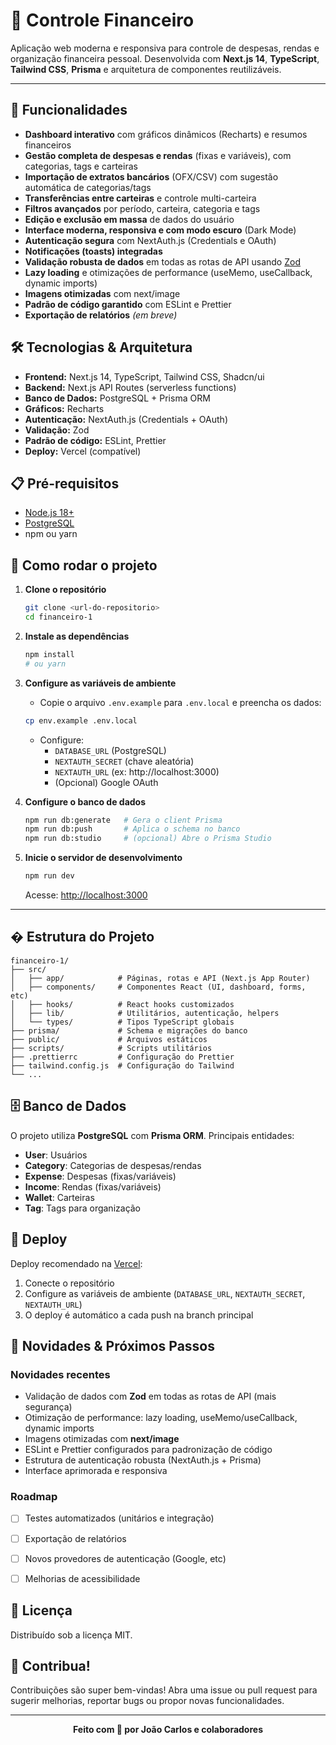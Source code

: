 
# 💸 Controle Financeiro

Aplicação web moderna e responsiva para controle de despesas, rendas e organização financeira pessoal.
Desenvolvida com **Next.js 14**, **TypeScript**, **Tailwind CSS**, **Prisma** e arquitetura de componentes reutilizáveis.

---


## 🚀 Funcionalidades

- **Dashboard interativo** com gráficos dinâmicos (Recharts) e resumos financeiros
- **Gestão completa de despesas e rendas** (fixas e variáveis), com categorias, tags e carteiras
- **Importação de extratos bancários** (OFX/CSV) com sugestão automática de categorias/tags
- **Transferências entre carteiras** e controle multi-carteira
- **Filtros avançados** por período, carteira, categoria e tags
- **Edição e exclusão em massa** de dados do usuário
- **Interface moderna, responsiva e com modo escuro** (Dark Mode)
- **Autenticação segura** com NextAuth.js (Credentials e OAuth)
- **Notificações (toasts) integradas**
- **Validação robusta de dados** em todas as rotas de API usando [Zod](https://zod.dev/)
- **Lazy loading** e otimizações de performance (useMemo, useCallback, dynamic imports)
- **Imagens otimizadas** com next/image
- **Padrão de código garantido** com ESLint e Prettier
- **Exportação de relatórios** _(em breve)_


## 🛠️ Tecnologias & Arquitetura

- **Frontend:** Next.js 14, TypeScript, Tailwind CSS, Shadcn/ui
- **Backend:** Next.js API Routes (serverless functions)
- **Banco de Dados:** PostgreSQL + Prisma ORM
- **Gráficos:** Recharts
- **Autenticação:** NextAuth.js (Credentials + OAuth)
- **Validação:** Zod
- **Padrão de código:** ESLint, Prettier
- **Deploy:** Vercel (compatível)


## 📋 Pré-requisitos

- [Node.js 18+](https://nodejs.org/)
- [PostgreSQL](https://www.postgresql.org/)
- npm ou yarn


## 🏁 Como rodar o projeto

1. **Clone o repositório**
   ```bash
   git clone <url-do-repositorio>
   cd financeiro-1
   ```

2. **Instale as dependências**
   ```bash
   npm install
   # ou yarn
   ```

3. **Configure as variáveis de ambiente**
   - Copie o arquivo `.env.example` para `.env.local` e preencha os dados:
   ```bash
   cp env.example .env.local
   ```
   - Configure:
     - `DATABASE_URL` (PostgreSQL)
     - `NEXTAUTH_SECRET` (chave aleatória)
     - `NEXTAUTH_URL` (ex: http://localhost:3000)
     - (Opcional) Google OAuth

4. **Configure o banco de dados**
   ```bash
   npm run db:generate   # Gera o client Prisma
   npm run db:push       # Aplica o schema no banco
   npm run db:studio     # (opcional) Abre o Prisma Studio
   ```

5. **Inicie o servidor de desenvolvimento**
   ```bash
   npm run dev
   ```
   Acesse: [http://localhost:3000](http://localhost:3000)

---


## � Estrutura do Projeto

```
financeiro-1/
├── src/
│   ├── app/            # Páginas, rotas e API (Next.js App Router)
│   ├── components/     # Componentes React (UI, dashboard, forms, etc)
│   ├── hooks/          # React hooks customizados
│   ├── lib/            # Utilitários, autenticação, helpers
│   └── types/          # Tipos TypeScript globais
├── prisma/             # Schema e migrações do banco
├── public/             # Arquivos estáticos
├── scripts/            # Scripts utilitários
├── .prettierrc         # Configuração do Prettier
├── tailwind.config.js  # Configuração do Tailwind
└── ...
```


## 🗄️ Banco de Dados

O projeto utiliza **PostgreSQL** com **Prisma ORM**. Principais entidades:
- **User**: Usuários
- **Category**: Categorias de despesas/rendas
- **Expense**: Despesas (fixas/variáveis)
- **Income**: Rendas (fixas/variáveis)
- **Wallet**: Carteiras
- **Tag**: Tags para organização


## 🚀 Deploy

Deploy recomendado na [Vercel](https://vercel.com/):
1. Conecte o repositório
2. Configure as variáveis de ambiente (`DATABASE_URL`, `NEXTAUTH_SECRET`, `NEXTAUTH_URL`)
3. O deploy é automático a cada push na branch principal


## 🔄 Novidades & Próximos Passos

### Novidades recentes
- Validação de dados com **Zod** em todas as rotas de API (mais segurança)
- Otimização de performance: lazy loading, useMemo/useCallback, dynamic imports
- Imagens otimizadas com **next/image**
- ESLint e Prettier configurados para padronização de código
- Estrutura de autenticação robusta (NextAuth.js + Prisma)
- Interface aprimorada e responsiva

### Roadmap
- [ ] Testes automatizados (unitários e integração)
- [ ] Exportação de relatórios
- [ ] Novos provedores de autenticação (Google, etc)
- [ ] Melhorias de acessibilidade


## 📝 Licença

Distribuído sob a licença MIT.


## 🤝 Contribua!

Contribuições são super bem-vindas! Abra uma issue ou pull request para sugerir melhorias, reportar bugs ou propor novas funcionalidades.

---

<div align="center">
   <b>Feito com 💙 por João Carlos e colaboradores</b>
</div>
